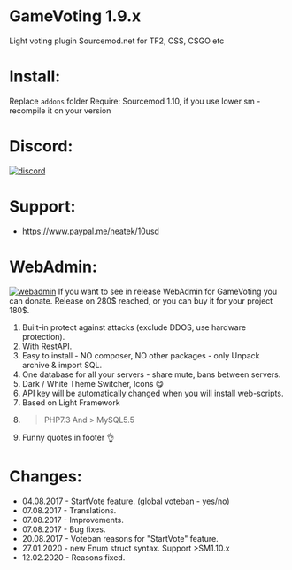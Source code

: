# GameVoting 1.9.x
Light voting plugin Sourcemod.net for TF2, CSS, CSGO etc

# Install:
Replace `addons` folder
Require: Sourcemod 1.10, if you use lower sm - recompile it on your version

# Discord:
[![discord](https://neatek.ru/img/Join_me_on_Discord_small.png)](https://discord.gg/J7eSXuU)

# Support:
- https://www.paypal.me/neatek/10usd

# WebAdmin:
[![webadmin](http://neatek.ru/gamevoting-webadmin.png)](https://discord.gg/J7eSXuU)
If you want to see in release WebAdmin for GameVoting you can donate.
Release on 280$ reached, or you can buy it for your project 180$.

1. Built-in protect against attacks (exclude DDOS, use hardware protection). 
2. With RestAPI. 
3. Easy to install - NO composer, NO other packages - only Unpack archive & import SQL.
4. One database for all your servers - share mute, bans between servers. 
5. Dark / White Theme Switcher, Icons :yum: 
6. API key will be automatically changed when you will install web-scripts. 
7. Based on Light Framework
8. > PHP7.3 And > MySQL5.5
9. Funny quotes in footer :ok_hand: 

# Changes:
- 04.08.2017 - StartVote feature. (global voteban - yes/no)
- 07.08.2017 - Translations.
- 07.08.2017 - Improvements.
- 07.08.2017 - Bug fixes.
- 20.08.2017 - Voteban reasons for "StartVote" feature.
- 27.01.2020 - new Enum struct syntax. Support >SM1.10.x
- 12.02.2020 - Reasons fixed.